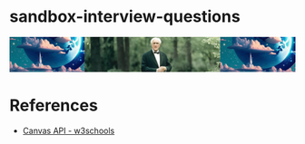 # sandbox-interview-questions

<img src="https://github.com/churchofscyence/resources/blob/main/banners/banner-thomas-edison.png" alt="Thomas Edison">


# References     
* [Canvas API - w3schools](https://www.w3schools.com/jsref/api_canvas.asp)       
